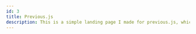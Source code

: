 ```yaml
---
id: 3
title: Previous.js
description: This is a simple landing page I made for previous.js, which isn't a real thing. The main idea was to attempt to make a modern and clean website, similar to modern web frameworks and products.
---
```

